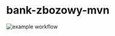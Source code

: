 # bank-zbozowy-mvn
![example workflow](https://github.com/aleksandrabamberska/bank-zbozowy-mvn/actions/workflows/badge.svg)
